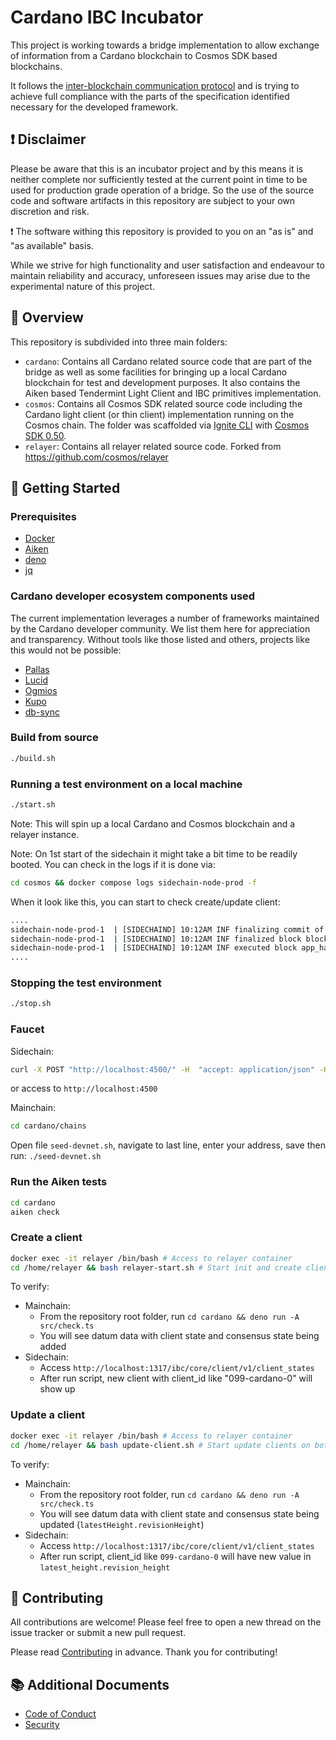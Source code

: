 # Cardano IBC Incubator
This project is working towards a bridge implementation to allow exchange of information from a Cardano blockchain to Cosmos SDK based blockchains. 

It follows the [inter-blockchain communication protocol](https://github.com/cosmos/ibc) and is trying to achieve full compliance with the parts of the specification identified necessary for the developed framework.

## :heavy_exclamation_mark: Disclaimer
Please be aware that this is an incubator project and by this means it is neither complete nor sufficiently tested at the current point in time to be used for production grade operation of a bridge. So the use of the source code and software artifacts in this repository are subject to your own discretion and risk.

:heavy_exclamation_mark: The software withing this repository is provided to you on an "as is" and "as available" basis.

While we strive for high functionality and user satisfaction and endeavour to maintain reliability and accuracy, unforeseen issues may arise due to the experimental nature of this project.

## :eyes: Overview
This repository is subdivided into three main folders:
- `cardano`: Contains all Cardano related source code that are part of the bridge as well as some facilities for bringing up a local Cardano blockchain for test and development purposes. It also contains the Aiken based Tendermint Light Client and IBC primitives implementation.
- `cosmos`: Contains all Cosmos SDK related source code including the Cardano light client (or thin client) implementation running on the Cosmos chain. The folder was scaffolded via [Ignite CLI](https://docs.ignite.com/) with [Cosmos SDK 0.50](https://github.com/cosmos/cosmos-sdk).
- `relayer`: Contains all relayer related source code. Forked from https://github.com/cosmos/relayer

## :rocket: Getting Started

### Prerequisites
- [Docker](https://docs.docker.com/get-docker/)
- [Aiken](https://aiken-lang.org/installation-instructions)
- [deno](https://docs.deno.com/runtime/manual/getting_started/installation)
- [jq](https://jqlang.github.io/jq/download/)

### Cardano developer ecosystem components used
The current implementation leverages a number of frameworks maintained by the Cardano developer community. We list them here for appreciation and transparency. Without tools like those listed and others, projects like this would not be possible:
- [Pallas](https://github.com/txpipe/pallas)
- [Lucid](https://github.com/spacebudz/lucid)
- [Ogmios](https://github.com/cardanosolutions/ogmios)
- [Kupo](https://github.com/cardanosolutions/kupo)
- [db-sync](https://github.com/IntersectMBO/cardano-db-sync)

### Build from source
```sh
./build.sh
```

### Running a test environment on a local machine

```sh
./start.sh
```

Note: This will spin up a local Cardano and Cosmos blockchain and a relayer instance.

Note: On 1st start of the sidechain it might take a bit time to be readily booted. You can check in the logs if it is done via:

```sh
cd cosmos && docker compose logs sidechain-node-prod -f
```

When it look like this, you can start to check create/update client:
```sh
....
sidechain-node-prod-1  | [SIDECHAIND] 10:12AM INF finalizing commit of block hash=2FA357EEC3EF7431C85861E3A331C7D1C8D6D8AEB9751BD3870E003B300F45A7 height=8 module=consensus num_txs=0 root=9FBBFCB424872B3B764B3CEAA9079955BA02DDB1E35B29B867A8D88C7600DA03
sidechain-node-prod-1  | [SIDECHAIND] 10:12AM INF finalized block block_app_hash=5EBC66EF091AEF3CB4E5BC6A31F5713162739A4127EB59AF3A47DB4BF26B3AE8 height=8 module=state num_txs_res=0 num_val_updates=0
sidechain-node-prod-1  | [SIDECHAIND] 10:12AM INF executed block app_hash=5EBC66EF091AEF3CB4E5BC6A31F5713162739A4127EB59AF3A47DB4BF26B3AE8 height=8 
....
```

### Stopping the test environment

```sh
./stop.sh
```

### Faucet

Sidechain:
```sh
curl -X POST "http://localhost:4500/" -H  "accept: application/json" -H  "Content-Type: application/json" -d "{  \"address\": \"cosmos1ycel53a5d9xk89q3vdr7vm839t2vwl08pl6zk6\",  \"coins\": [    \"10token\",\"10stake\"  ]}"
```

or access to `http://localhost:4500`

Mainchain:

```sh
cd cardano/chains
```

Open file `seed-devnet.sh`, navigate to last line, enter your address, save then run: `./seed-devnet.sh`

### Run the Aiken tests

```sh
cd cardano
aiken check
```

### Create a client
```sh
docker exec -it relayer /bin/bash # Access to relayer container
cd /home/relayer && bash relayer-start.sh # Start init and create clients on both side
```

To verify:
- Mainchain: 
    - From the repository root folder, run `cd cardano && deno run -A src/check.ts`
    - You will see datum data with client state and consensus state being added
- Sidechain:
    - Access `http://localhost:1317/ibc/core/client/v1/client_states`
    - After run script, new client with client_id like "099-cardano-0" will show up

### Update a client
```sh
docker exec -it relayer /bin/bash # Access to relayer container
cd /home/relayer && bash update-client.sh # Start update clients on both side
```

To verify:
- Mainchain: 
    - From the repository root folder, run `cd cardano && deno run -A src/check.ts`
    - You will see datum data with client state and consensus state being updated (`latestHeight.revisionHeight`)
- Sidechain:
    - Access `http://localhost:1317/ibc/core/client/v1/client_states`
    - After run script, client_id like `099-cardano-0` will have new value in `latest_height.revision_height`

## :blue_heart: Contributing
All contributions are welcome! Please feel free to open a new thread on the issue tracker or submit a new pull request.

Please read [Contributing](CONTRIBUTING.md) in advance. Thank you for contributing!

## :books: Additional Documents
- [Code of Conduct](CODE_OF_CONDUCT.md)
- [Security](SECURITY.md)
